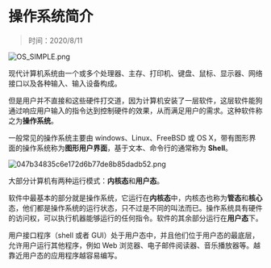 # 操作系统简介

> 时间：2020/8/11

![OS_SIMPLE.png](http://www.qxnekoo.cn:8888/images/2020/08/11/OS_SIMPLE.png)

现代计算机系统由一个或多个处理器、主存、打印机、键盘、鼠标、显示器、网络接口以及各种输入、输入设备构成。

但是用户并不直接和这些硬件打交道，因为计算机安装了一层软件，这层软件能狗通过响应用户输入的指令达到控制硬件的效果，从而满足用户的需求。这种软件称之为**操作系统**。

一般常见的操作系统主要由 windows、Linux、FreeBSD 或 OS X，带有图形界面的操作系统称为**图形用户界面**，基于文本、命令行的通常称为 **Shell**。

![047b34835c6e172d6b77de8b85dadb52.png](http://www.qxnekoo.cn:8888/images/2020/08/11/047b34835c6e172d6b77de8b85dadb52.png)

大部分计算机有两种运行模式：**内核态**和**用户态**。

软件中最基本的部分就是操作系统，它运行在**内核态**中，内核态也称为**管态**和**核心**态，他们都是操作系统的运行状态，只不过是不同的叫法而已。操作系统具有硬件的访问权，可以执行机器能够运行的任何指令。软件的其余部分运行在**用户态**下。

用户接口程序（shell 或者 GUI）处于用户态中，并且他们位于用户态的最底层，允许用户运行其他程序，例如 Web 浏览器、电子邮件阅读器、音乐播放器等。越靠近用户态的应用程序越容易编写。

















